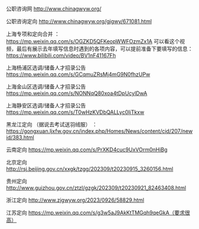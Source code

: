 
公职咨询网 http://www.chinagwyw.org/

公职咨询定向  http://www.chinagwyw.org/gjgwy/671081.html

上海专项和定向合并 ：https://mp.weixin.qq.com/s/OGZKD5QFKeopWWFOzmZx1A
可以看这个视频，最后有展示去年填写信息时遇到的各项内容，可以提前准备下要填写的信息：https://www.bilibili.com/video/BV1nF41167Fh


上海杨浦区选调/储备人才招录公告  https://mp.weixin.qq.com/s/GCqmuZRsMj4mG9N0fhzUPw

上海金山区选调/储备人才招录公告 https://mp.weixin.qq.com/s/NONNqQ80xoa4tDpUcylDwA

上海静安区选调/储备人才招录公告 https://mp.weixin.qq.com/s/T0wHzKVDbQALLyc0IjTkxw


黑龙江定向 （据说去考试送羽绒服） ：  https://gongxuan.ljxfw.gov.cn/index.php/Homes/News/content/cid/207/newid/383.html

云南定向 https://mp.weixin.qq.com/s/PrXKD4cuc9UxVOrm0nHiBg

北京定向  http://rsj.beijing.gov.cn/xxgk/tzgg/202309/t20230915_3260156.html

贵州定向  http://www.guizhou.gov.cn/ztzl/gzgk/202309/t20230921_82463408.html

浙江定向  http://www.zjgwyw.org/2023/0926/58829.html

江苏定向  https://mp.weixin.qq.com/s/g3w5aJ9AkKtTMGqh9qeGkA（要求很高）









